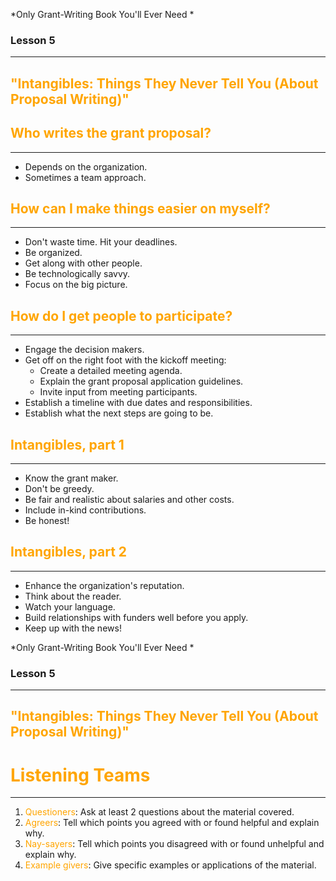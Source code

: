 *Only Grant-Writing Book You'll Ever Need *

### Lesson 5

---

## <span style="color: orange;">"Intangibles: Things They Never Tell You (About Proposal Writing)"</span>



## <span style="color: orange;">Who writes the grant proposal?</span>

---

* Depends on the organization.
* Sometimes a team approach.



## <span style="color: orange;">How can I make things easier on myself?</span>

---

* Don't waste time. Hit your deadlines.  <!-- .element: class="fragment" data-fragment-index="1" -->
* Be organized.  <!-- .element: class="fragment" data-fragment-index="2" -->
* Get along with other people.  <!-- .element: class="fragment" data-fragment-index="3" -->
* Be technologically savvy.  <!-- .element: class="fragment" data-fragment-index="4" -->
* Focus on the big picture.  <!-- .element: class="fragment" data-fragment-index="5" -->



## <span style="color: orange;">How do I get people to participate?</span>

---

* Engage the decision makers. <!-- .element: class="fragment" data-fragment-index="1" -->
* Get off on the right foot with the kickoff meeting: <!-- .element: class="fragment" data-fragment-index="2" -->
	* Create a detailed meeting agenda. <!-- .element: class="fragment" data-fragment-index="3" -->
	*  Explain the grant proposal application guidelines. <!-- .element: class="fragment" data-fragment-index="4" -->
	*  Invite input from meeting participants. <!-- .element: class="fragment" data-fragment-index="5" -->
*  Establish a timeline with due dates and responsibilities. <!-- .element: class="fragment" data-fragment-index="6" -->
*  Establish what the next steps are going to be. <!-- .element: class="fragment" data-fragment-index="7" -->



## <span style="color: orange;">Intangibles, part 1</span>

---

* Know the grant maker. <!-- .element: class="fragment" data-fragment-index="1" -->
* Don't be greedy. <!-- .element: class="fragment" data-fragment-index="2" -->
* Be fair and realistic about salaries and other costs. <!-- .element: class="fragment" data-fragment-index="3" -->
* Include in-kind contributions. <!-- .element: class="fragment" data-fragment-index="4" -->
* Be honest! <!-- .element: class="fragment" data-fragment-index="5" -->



## <span style="color: orange;">Intangibles, part 2</span>

---

* Enhance the organization's reputation.  <!-- .element: class="fragment" data-fragment-index="1" -->
* Think about the reader.  <!-- .element: class="fragment" data-fragment-index="2" -->
* Watch your language.  <!-- .element: class="fragment" data-fragment-index="3" -->
* Build relationships with funders well before you apply.  <!-- .element: class="fragment" data-fragment-index="4" -->
* Keep up with the news!  <!-- .element: class="fragment" data-fragment-index="5" -->



*Only Grant-Writing Book You'll Ever Need *

### Lesson 5

---

## <span style="color: orange;">"Intangibles: Things They Never Tell You (About Proposal Writing)"</span>


# <span style="color: orange;">Listening Teams</span>
<hr />

1. <span style="color: orange;">Questioners</span>: Ask at least 2 questions about the material covered.
2. <span style="color: orange;">Agreers</span>: Tell which points you agreed with or found helpful and explain why.
3. <span style="color: orange;">Nay-sayers</span>: Tell which points you disagreed with or found unhelpful and explain why.
4. <span style="color: orange;">Example givers</span>: Give specific examples or applications of the material.